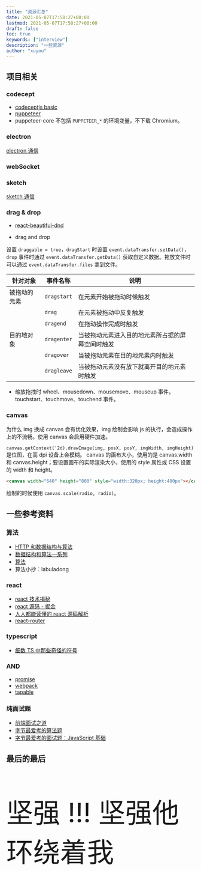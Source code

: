 ```yaml
---
title: "资源汇总"
date: 2021-05-07T17:58:27+08:00
lastmod: 2021-05-07T17:58:27+08:00
draft: false
toc: true
keywords: ["interview"]
description: "一些资源"
author: "xuyou"
---
```


## 项目相关

### codecept

- [codeceptjs basic](https://codecept.io/basics/)
- [puppeteer](https://pptr.dev/)
- puppeteer-core 不包括 `PUPPETEER_*` 的环境变量，不下载 Chromium。

### electron

[electron 通信](../../post/5-electron-communication/)

### webSocket

### sketch

[sketch 通信](../../post/4-sketch-plugin/)

### drag & drop

- [react-beautiful-dnd](https://github.com/atlassian/react-beautiful-dnd)

- drag and drop

设置 `draggable = true`，`dragStart` 时设置 `event.dataTransfer.setData()`，`drop` 事件时通过 `event.dataTransfer.getData()` 获取自定义数据。拖放文件时可以通过 `event.dataTransfer.files` 拿到文件。

| 针对对象     | 事件名称    | 说明                                             |
| ------------ | ----------- | ------------------------------------------------ |
| 被拖动的元素 | `dragstart` | 在元素开始被拖动时候触发                         |
|              | `drag`      | 在元素被拖动中反复触发                           |
|              | `dragend`   | 在拖动操作完成时触发                             |
| 目的地对象   | `dragenter` | 当被拖动元素进入目的地元素所占据的屏幕空间时触发 |
|              | `dragover`  | 当被拖动元素在目的地元素内时触发                 |
|              | `dragleave` | 当被拖动元素没有放下就离开目的地元素时触发       |

- 缩放拖拽时 wheel、mousedown、mousemove、mouseup 事件，touchstart、touchmove、touchend 事件。

### canvas

为什么 img 换成 canvas 会有优化效果，img 绘制会影响 js 的执行，会造成操作上的不流畅。使用 canvas 会启用硬件加速。

`canvas.getContext('2d).drawImage(img, posX, posY, imgWidth, imgHeight)` 是位图，在高 dpi 设备上会模糊。
canvas 的画布大小，使用的是 canvas.width 和 canvas.height；要设置画布的实际渲染大小，使用的 style 属性或 CSS 设置的 width 和 height。

```html
<canvas width="640" height="800" style="width:320px; height:400px"></canvas>
```

绘制的时候使用 `canvas.scale(radio, radio)`。

## 一些参考资料

### 算法

- [HTTP 和数据结构与算法](https://hit-alibaba.github.io/interview/)
- [数据结构和算法一系列](http://www.dennisgo.cn/Articles/DataStructureAndAlgorithm/DP.html)
- [算法](https://leetcode-solution-leetcode-pp.gitbook.io/leetcode-solution/)
- 算法小抄：labuladong

### react

- [react 技术揭秘](https://react.iamkasong.com/)
- [react 源码 - 掘金](https://juejin.cn/post/6859528127010471949)
- [人人都能读懂的 react 源码解析](https://xiaochen1024.com/article_item/600ac4384bf83f002edaf54a)
- [react-router](https://github.com/youngwind/blog/issues/109)

### typescript

- [细数 TS 中那些奇怪的符号](https://cloud.tencent.com/developer/article/1695444)

### AND

- [promise](https://juejin.cn/post/6850037281206566919)
- [webpack](https://mp.weixin.qq.com/s/TTIRDG15T3l5VDm8SrUZWg)
- [tapable](https://www.ahonn.me/blog/about-tapable-you-need-to-know-these)

### 纯面试题

- [前端面试之道](https://doc.xuwenliang.com/docs/frontend/2731)
- [字节最爱考的算法题](https://juejin.cn/post/6947842412102287373)
- [字节最爱考的面试题：JavaScript 基础](https://juejin.cn/post/6934500357091360781)

## 最后的最后

<p style="font-size: 72px">坚强 !!! 坚强他环绕着我</p>
